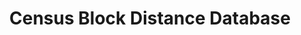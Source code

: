 ---
contributors: NBER
description: 'Census Block Distances are great-circle distances calculated using the
  Haversine formula based on internal points in the geographic area.


  Census Blocks are from Census 2000 SF1 and Census 2010 SF1 files. Census Blocks
  "are statistical areas bounded by visible features, such as streets, roads, streams,
  and railroad tracks, and by nonvisible boundaries, such as selected property lines
  and city, township, school district, and county limits and short line-of-sight extensions
  of streets and roads."'
last_edit: Mon, 19 Jun 2023 16:35:43 GMT
location: https://www.nber.org/research/data/block-distance-database
maintained_by: data@nber.org
open_access: 'FALSE'
shortname: census_block_distance
tags:
- population
- geography
title: Census Block Distance Database
uuid: 5e6dc621-57a3-4374-b558-8b7c8ca3e252
versioning: 'FALSE'
---
